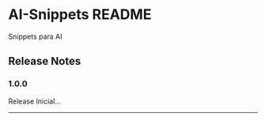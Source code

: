 # AI-Snippets README

Snippets para AI

## Release Notes

### 1.0.0

Release Inicial...

-----------------------------------------------------------------------------------------------------------